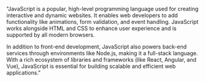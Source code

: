 "JavaScript is a popular, high-level programming language used for creating interactive and dynamic websites. It enables web developers to add functionality like animations, form validation, and event handling. JavaScript works alongside HTML and CSS to enhance user experience and is supported by all modern browsers.

In addition to front-end development, JavaScript also powers back-end services through environments like Node.js, making it a full-stack language. With a rich ecosystem of libraries and frameworks (like React, Angular, and Vue), JavaScript is essential for building scalable and efficient web applications."
